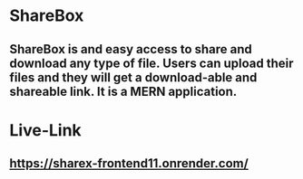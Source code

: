 # ShareBox
## ShareBox is and easy access to share and download any type of file. Users can upload their files and they will get a download-able and shareable link. It is a MERN application.

# Live-Link
## https://sharex-frontend11.onrender.com/

